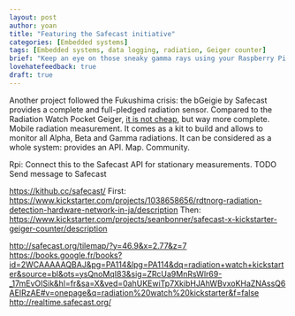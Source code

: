 ```yaml
---
layout: post
author: yoan
title: "Featuring the Safecast initiative"
categories: [Embedded systems]
tags: [Embedded systems, data logging, radiation, Geiger counter]
brief: "Keep an eye on those sneaky gamma rays using your Raspberry Pi."
lovehatefeedback: true
draft: true
---
```


Another project followed the Fukushima crisis: the bGeigie by Safecast provides a complete and full-pledged radiation sensor. Compared to the Radiation Watch Pocket Geiger, [it is not cheap][safecast_bgeigie_nano], but way more complete. Mobile radiation measurement. It comes as a kit to build and allows to monitor all Alpha, Beta and Gamma radiations. It can be considered as a whole system: provides an API. Map. Community.

Rpi: Connect this to the Safecast API for stationary measurements. TODO Send message to Safecast


https://kithub.cc/safecast/
First:
https://www.kickstarter.com/projects/1038658656/rdtnorg-radiation-detection-hardware-network-in-ja/description
Then:
https://www.kickstarter.com/projects/seanbonner/safecast-x-kickstarter-geiger-counter/description

http://safecast.org/tilemap/?y=46.9&x=2.77&z=7
https://books.google.fr/books?id=2WCAAAAAQBAJ&pg=PA114&lpg=PA114&dq=radiation+watch+kickstarter&source=bl&ots=ysQnoMqI83&sig=ZRcUa9MnRsWlr69-_17mEvOISik&hl=fr&sa=X&ved=0ahUKEwiTp7XkibHJAhWBvxoKHaZNAssQ6AEIRzAE#v=onepage&q=radiation%20watch%20kickstarter&f=false
http://realtime.safecast.org/

[safecast_bgeigie_nano]: http://shop.kithub.cc/products/safecast-bgeigie-nano?variant=10879588932
